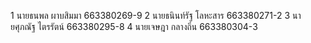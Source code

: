 1 นายธนพล ผาบสิมมา 663380269-9 2 นายธนินท์รัฐ โลหะสาร 663380271-2 3 นายศุภณัฐ ไตรรัตน์ 663380295-8 4 นายเจษฎา กลางถิ่น 663380304-3
